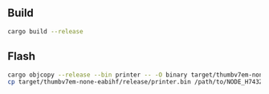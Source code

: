 ## Build
```bash
cargo build --release
```

## Flash
```bash
cargo objcopy --release --bin printer -- -O binary target/thumbv7em-none-eabihf/release/printer.bin
cp target/thumbv7em-none-eabihf/release/printer.bin /path/to/NODE_H743ZI/
```
